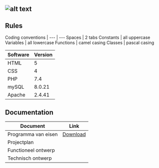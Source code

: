 ![alt text](https://bitbucket.org/zlamdunk/gpp/raw/dd6fe34372a05f027410c10e7f7c1cdd0ad07a7d/gpp.svg "GamePlayParty")
---

## Rules
Coding conventions |
--- | ---
Spaces | 2 tabs
Constants | all uppercase
Variables | all lowercase
Functions | camel casing
Classes | pascal casing 

Software | Version
--- | ---
HTML | 5
CSS | 4
PHP | 7.4
mySQL | 8.0.21
Apache | 2.4.41

## Documentation
Document | Link
--- | ---
Programma van eisen | [Download][1]
Projectplan | 
Functioneel ontwerp | 
Technisch ontwerp | 

[1]: https://github.com/pentradox/gameplayparty/blob/master/documentatie/Programma_van_Eisen.docx?raw=true "Download"
